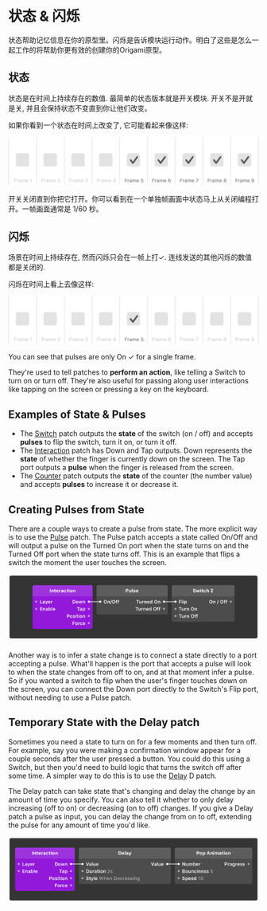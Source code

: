 # 状态 & 闪烁

状态帮助记忆信息在你的原型里。闪烁是告诉模块运行动作。明白了这些是怎么一起工作的将帮助你更有效的创建你的Origami原型。

## 状态

状态是在时间上持续存在的数值. 最简单的状态版本就是开关模块. 开关不是开就是关, 并且会保持状态不变直到你让他们改变。

如果你看到一个状态在时间上改变了, 它可能看起来像这样:

![](/assets/states.png)

开关关闭直到你把它打开。你可以看到在一个单独帧画面中状态马上从关闭编程打开。一帧画面通常是 1\/60 秒。

## 闪烁

场景在时间上持续存在, 然而闪烁只会在一帧上打✓. 连线发送的其他闪烁的数值都是关闭的.

闪烁在时间上看上去像这样:

![](/assets/pulses.png)

You can see that pulses are only On ✓ for a single frame.

They're used to tell patches to **perform an action**, like telling a Switch to turn on or turn off. They're also useful for passing along user interactions like tapping on the screen or pressing a key on the keyboard.

## Examples of State & Pulses

* The [Switch](http://origami.design/documentation/patches/builtin.switch.html) patch outputs the **state** of the switch \(on \/ off\) and accepts **pulses** to flip the switch, turn it on, or turn it off.
* The [Interaction](http://origami.design/documentation/patches/builtin.layer.interaction.html) patch has Down and Tap outputs. Down represents the **state** of whether the finger is currently down on the screen. The Tap port outputs a **pulse** when the finger is released from the screen.
* The [Counter](http://origami.design/documentation/patches/builtin.counter.html) patch outputs the **state** of the counter \(the number value\) and accepts **pulses** to increase it or decrease it.

## Creating Pulses from State

There are a couple ways to create a pulse from state. The more explicit way is to use the [Pulse](http://origami.design/documentation/patches/builtin.pulse.html) patch. The Pulse patch accepts a state called On\/Off and will output a pulse on the Turned On port when the state turns on and the Turned Off port when the state turns off. This is an example that flips a switch the moment the user touches the screen.

![](/assets/25.gif)

Another way is to infer a state change is to connect a state directly to a port accepting a pulse. What'll happen is the port that accepts a pulse will look to when the state changes from off to on, and at that moment infer a pulse. So if you wanted a switch to flip when the user's finger touches down on the screen, you can connect the Down port directly to the Switch's Flip port, without needing to use a Pulse patch.

## Temporary State with the Delay patch

Sometimes you need a state to turn on for a few moments and then turn off. For example, say you were making a confirmation window appear for a couple seconds after the user pressed a button. You could do this using a Switch, but then you'd need to build logic that turns the switch off after some time. A simpler way to do this is to use the [Delay](http://origami.design/documentation/patches/builtin.delay.html) D patch.

The Delay patch can take state that's changing and delay the change by an amount of time you specify. You can also tell it whether to only delay increasing \(off to on\) or decreasing \(on to off\) changes. If you give a Delay patch a pulse as input, you can delay the change from on to off, extending the pulse for any amount of time you'd like.

![](/assets/26.gif)



